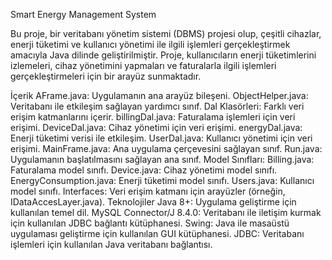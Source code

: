 Smart Energy Management System

Bu proje, bir veritabanı yönetim sistemi (DBMS) projesi olup, çeşitli cihazlar, enerji tüketimi ve kullanıcı yönetimi ile ilgili işlemleri gerçekleştirmek amacıyla Java dilinde geliştirilmiştir. Proje, kullanıcıların enerji tüketimlerini izlemeleri, cihaz yönetimini yapmaları ve faturalarla ilgili işlemleri gerçekleştirmeleri için bir arayüz sunmaktadır.

İçerik
  AFrame.java: Uygulamanın ana arayüz bileşeni.
  ObjectHelper.java: Veritabanı ile etkileşim sağlayan yardımcı sınıf.
  Dal Klasörleri: Farklı veri erişim katmanlarını içerir.
    billingDal.java: Faturalama işlemleri için veri erişimi.
    DeviceDal.java: Cihaz yönetimi için veri erişimi.
    energyDal.java: Enerji tüketimi verisi ile etkileşim.
    UserDal.java: Kullanıcı yönetimi için veri erişimi.
  MainFrame.java: Ana uygulama çerçevesini sağlayan sınıf.
  Run.java: Uygulamanın başlatılmasını sağlayan ana sınıf.
  Model Sınıfları:
    Billing.java: Faturalama model sınıfı.
    Device.java: Cihaz yönetimi model sınıfı.
    EnergyConsumption.java: Enerji tüketimi model sınıfı.
    Users.java: Kullanıcı model sınıfı.
    Interfaces: Veri erişim katmanı için arayüzler (örneğin, IDataAccesLayer.java).
Teknolojiler
Java 8+: Uygulama geliştirme için kullanılan temel dil.
MySQL Connector/J 8.4.0: Veritabanı ile iletişim kurmak için kullanılan JDBC bağlantı kütüphanesi.
Swing: Java ile masaüstü uygulaması geliştirme için kullanılan GUI kütüphanesi.
JDBC: Veritabanı işlemleri için kullanılan Java veritabanı bağlantısı.
